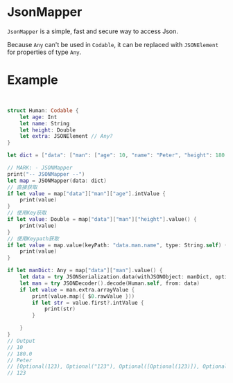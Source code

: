 # JsonMapper

`JsonMapper` is a simple, fast and secure way to access Json.

Because `Any` can't be used in `Codable`, it can be replaced with `JSONElement` for properties of type `Any`.

# Example

```swift


struct Human: Codable {
    let age: Int
    let name: String
    let height: Double
    let extra: JSONElement // Any?
}

let dict = ["data": ["man": ["age": 10, "name": "Peter", "height": 180.0, "extra": [123, "123", [123], ["123": 123], true]]]]

// MARK: - JSONMapper
print("-- JSONMapper --")
let map = JSONMapper(data: dict)
// 直接获取
if let value = map["data"]["man"]["age"].intValue {
    print(value)
}
// 使用Key获取
if let value: Double = map["data"]["man"]["height"].value() {
    print(value)
}
// 使用Keypath获取
if let value = map.value(keyPath: "data.man.name", type: String.self) {
    print(value)
}

if let manDict: Any = map["data"]["man"].value() {
    let data = try JSONSerialization.data(withJSONObject: manDict, options: [])
    let man = try JSONDecoder().decode(Human.self, from: data)
    if let value = man.extra.arrayValue {
        print(value.map({ $0.rawValue }))
        if let str = value.first?.intValue {
            print(str)
        }

    }
}
// Output
// 10
// 180.0
// Peter
// [Optional(123), Optional("123"), Optional([Optional(123)]), Optional(["123": 123]), Optional(true)]
// 123



```
